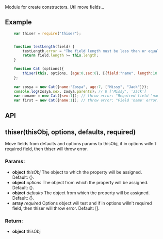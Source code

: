 Module for create constructors. Util move fields...

## Example

```js
	var thiser = require("thiser");


	function testLength(field) {
		testLength.error = "The field length must be less than or equal to "+this.length;
		return field.length >= this.length;
	}

	function Cat (options){
		thiser(this, options, {age:0,sex:0}, [{field:"name", length:10, type:"string", tests:[thiser.tests.type, testLength]}, "parents"]);
	};
	
	var zosya = new Cat({name:"Zosya", age:7, ["Missy", "Jack"]});
	console.log(zosya.sex, zosya.parents); // 0 ['Missy', 'Jack']
	var noname = new Cat({sex:1}); // throw error: "Required field 'name' doesn't pass."
	var first = new Cat({name:1}); // throw error: "Field 'name' error: 'Field should be string'". 
```

## API

## thiser(thisObj, options, defaults, required)

Move fields from defaults and options params to thisObj, if in options willn't required field, then thiser will throw error.

### Params:

* **object** *thisObj* The object to which the property will be assigned. Default: {}.
* **object** *options* The object from which the property will be assigned. Default: {}.
* **object** *defaults* The object from which the property will be assigned. Default: {}.
* **array** *required* Options object will test and if in options willn't required field, then thiser will throw error. Default: [].

### Return:

* **object** thisObj

